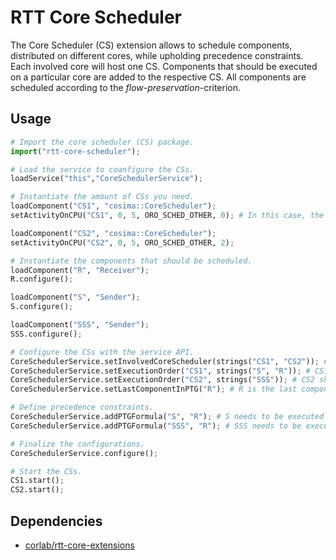 # RTT Core Scheduler

The Core Scheduler (CS) extension allows to schedule components, distributed on different cores, while upholding precedence constraints. Each involved core will host one CS. Components that should be executed on a particular core are added to the respective CS. All components are scheduled according to the *flow-preservation*-criterion.

## Usage

```python
# Import the core scheduler (CS) package.
import("rtt-core-scheduler");

# Load the service to coanfigure the CSs.
loadService("this","CoreSchedulerService");

# Instantiate the amount of CSs you need.
loadComponent("CS1", "cosima::CoreScheduler");
setActivityOnCPU("CS1", 0, 5, ORO_SCHED_OTHER, 0); # In this case, the CSs are triggered by their internal activation criterion instead of OROCOS.

loadComponent("CS2", "cosima::CoreScheduler");
setActivityOnCPU("CS2", 0, 5, ORO_SCHED_OTHER, 2);

# Instantiate the components that should be scheduled.
loadComponent("R", "Receiver");
R.configure();

loadComponent("S", "Sender");
S.configure();

loadComponent("SSS", "Sender");
SSS.configure();

# Configure the CSs with the service API.
CoreSchedulerService.setInvolvedCoreScheduler(strings("CS1", "CS2")); # Link the CSs with each other.
CoreSchedulerService.setExecutionOrder("CS1", strings("S", "R")); # CS1 should schedule first S and then R.
CoreSchedulerService.setExecutionOrder("CS2", strings("SSS")); # CS2 should only schedule SSS.
CoreSchedulerService.setLastComponentInPTG("R"); # R is the last component in one schedule iteration (Sense-React Chain).

# Define precedence constraints.
CoreSchedulerService.addPTGFormula("S", "R"); # S needs to be executed before R.
CoreSchedulerService.addPTGFormula("SSS", "R"); # SSS needs to be executed before R.

# Finalize the configurations.
CoreSchedulerService.configure();

# Start the CSs.
CS1.start();
CS2.start();
```

## Dependencies
 - [corlab/rtt-core-extensions](https://github.com/corlab/rtt-core-extensions)
